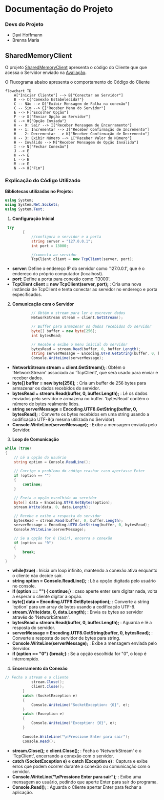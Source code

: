# Documentação do Projeto

### Devs do Projeto
- Davi Hoffmann
- Brenna Maria
  
## SharedMemoryClient
O projeto [SharedMemoryClient](./SharedMemoryClient/SharedMemoryClient/Program.cs) apresenta o código do Cliente que
que acessa o Servidor enviado na [Avaliação](https://github.com/lupamedeiros/pjd_redes/blob/main/aula_03).

O Fluxograma abaixo apresenta o comportamento do Código do Cliente

```mermaid
flowchart TD
    A["Iniciar Cliente"] --> B["Conectar ao Servidor"]
    B --> C{"Conexão Estabelecida?"}
    C -- Não --> D["Exibir Mensagem de Falha na conexão"]
    C -- Sim --> E["Receber Menu do Servidor"]
    E --> F["Escolher Opção"]
    F --> G["Enviar Opção ao Servidor"]
    G --> H{"Opção Enviada"}
    H -- 0: Sair --> I["Receber Mensagem de Encerramento"]
    H -- 1: Incrementar --> J["Receber Confirmação de Incremento"]
    H -- 2: Decrementar --> K["Receber Confirmação de Decremento"]
    H -- 3: Exibir Número --> L["Receber Valor do Número"]
    H -- Inválido --> M["Receber Mensagem de Opção Inválida"]
    I --> N["Fechar Conexão"]
    J --> E
    K --> E
    L --> E
    M --> E
    N --> O["Fim"]
```

### Explicação do Código Utilizado

**Bibliotecas utilizadas no Projeto:**

```c#
using System;
using System.Net.Sockets;
using System.Text;

```

1. **Configuração Inicial**
```c#
 try
        {
            //configura o servidor e a porta
            string server = "127.0.0.1";
            int port = 13000;

            //conecta ao servidor
            TcpClient client = new TcpClient(server, port);

```
- **server**: Define o endereço IP do servidor como '127.0.0.1', que é o endereço do próprio computador (localhost).
- **port**: Define a porta para conexão como '13000'.
- **TcpClient client = new TcpClient(server, port);** : Cria uma nova instância de TcpClient e tenta conectar ao servidor no endereço e porta especificados.

2. **Comunicação com o Servidor**
```c#
            // Obtém o stream para ler e escrever dados
            NetworkStream stream = client.GetStream();

            // Buffer para armazenar os dados recebidos do servidor
            byte[] buffer = new byte[256];
            int bytesRead;

            // Recebe e exibe o menu inicial do servidor
            bytesRead = stream.Read(buffer, 0, buffer.Length);
            string serverMessage = Encoding.UTF8.GetString(buffer, 0, bytesRead);
            Console.WriteLine(serverMessage);
```
- **NetworkStream stream = client.GetStream();**: Obtém o 'NetworkStream' associado ao 'TcpClient', que será usado para enviar e receber dados.
- **byte[] buffer = new byte[256];** :  Cria um buffer de 256 bytes para armazenar os dados recebidos do servidor.
- **bytesRead = stream.Read(buffer, 0, buffer.Length);** : Lê os dados enviados pelo servidor e armazena no buffer. 'bytesRead' contém o número de bytes realmente lidos.
- **string serverMessage = Encoding.UTF8.GetString(buffer, 0, bytesRead);** : Converte os bytes recebidos em uma string usando a codificação UTF-8(a mesma utilizada no Servidor).
- **Console.WriteLine(serverMessage);** : Exibe a mensagem enviada pelo Servidor.

3. **Loop de Comunicação**
```c#
while (true)
{
    // Lê a opção do usuário
    string option = Console.ReadLine();

    // Corrige o problema do código crashar caso apertasse Enter
    if (option == "")
    {
        continue;
    }

    // Envia a opção escolhida ao servidor
    byte[] data = Encoding.UTF8.GetBytes(option);
    stream.Write(data, 0, data.Length);

    // Recebe e exibe a resposta do servidor
    bytesRead = stream.Read(buffer, 0, buffer.Length);
    serverMessage = Encoding.UTF8.GetString(buffer, 0, bytesRead);
    Console.WriteLine(serverMessage);

    // Se a opção for 0 (Sair), encerra a conexão
    if (option == "0")
    {
        break;
    }
}

```
- **while(true)** : Inicia um loop infinito, mantendo a conexão ativa enquanto o cliente não decide sair.
- **string option = Console.ReadLine();** : Lê a opção digitada pelo usuário no console.
- **if (option == "") { continue;}** : caso aperte enter sem digitar nada, volta a esperar o cliente digitar a opção.
- **byte[] data = Encoding.UTF8.GetBytes(option);** : Converte a string 'option' para um array de bytes usando a codificação UTF-8.
- **stream.Write(data, 0, data.Length);** : Envia os bytes ao servidor através do 'NetworkStream'.
- **bytesRead = stream.Read(buffer, 0, buffer.Length);** : Aguarda e lê a resposta do servidor.
- **serverMessage = Encoding.UTF8.GetString(buffer, 0, bytesRead);** : Converte a resposta do servidor de bytes para string.
- **Console.WriteLine(serverMessage);** : Exibe a mensagem enviada pelo Servidor.
- **if (option == "0") {break;}** : Se a opção escolhida for "0", o loop é interrompido.

4. **Encerramento da Conexão**
```c#
// Fecha o stream e o cliente
            stream.Close();
            client.Close();
        }
        catch (SocketException e)
        {
            Console.WriteLine("SocketException: {0}", e);
        }
        catch (Exception e)
        {
            Console.WriteLine("Exception: {0}", e);
        }
        
        Console.WriteLine("\nPressione Enter para sair");
        Console.Read();
```
- **stream.Close();** e **client.Close();** : Fecha o 'NetworkStream' e o 'TcpClient', encerrando a conexão com o servidor.
- **catch (SocketException e)** e **catch (Exception e)** : Captura e exibe erros que podem ocorrer durante a conexão ou comunicação com o servidor.
- **Console.WriteLine("\nPressione Enter para sair");** : Exibe uma mensagem ao usuário, pedindo que aperte Enter para sair do programa.
- **Console.Read();** : Aguarda o Cliente apertar Enter para fechar a aplicação.
